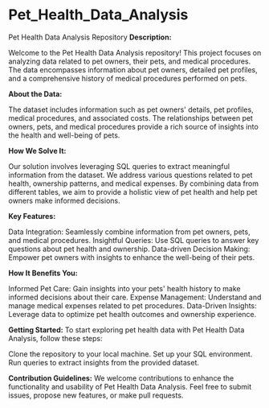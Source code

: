 # Pet_Health_Data_Analysis

Pet Health Data Analysis Repository
**Description:**

Welcome to the Pet Health Data Analysis repository! This project focuses on analyzing data related to pet owners, their pets, and medical procedures. The data encompasses information about pet owners, detailed pet profiles, and a comprehensive history of medical procedures performed on pets.

**About the Data:**

The dataset includes information such as pet owners' details, pet profiles, medical procedures, and associated costs. The relationships between pet owners, pets, and medical procedures provide a rich source of insights into the health and well-being of pets.

**How We Solve It:**

Our solution involves leveraging SQL queries to extract meaningful information from the dataset. We address various questions related to pet health, ownership patterns, and medical expenses. By combining data from different tables, we aim to provide a holistic view of pet health and help pet owners make informed decisions.

**Key Features:**

Data Integration: Seamlessly combine information from pet owners, pets, and medical procedures.
Insightful Queries: Use SQL queries to answer key questions about pet health and ownership.
Data-driven Decision Making: Empower pet owners with insights to enhance the well-being of their pets.

**How It Benefits You:**

Informed Pet Care: Gain insights into your pets' health history to make informed decisions about their care.
Expense Management: Understand and manage medical expenses related to pet procedures.
Data-Driven Insights: Leverage data to optimize pet health outcomes and ownership experience.

**Getting Started:**
To start exploring pet health data with Pet Health Data Analysis, follow these steps:

Clone the repository to your local machine.
Set up your SQL environment.
Run queries to extract insights from the provided dataset.

**Contribution Guidelines:**
We welcome contributions to enhance the functionality and usability of Pet Health Data Analysis. Feel free to submit issues, propose new features, or make pull requests.
